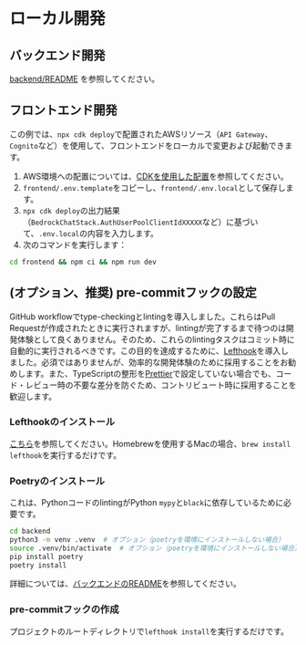 # ローカル開発

## バックエンド開発

[backend/README](../backend/README_it-IT_ja-JP.md) を参照してください。

## フロントエンド開発

この例では、`npx cdk deploy`で配置されたAWSリソース（`API Gateway`、`Cognito`など）を使用して、フロントエンドをローカルで変更および起動できます。

1. AWS環境への配置については、[CDKを使用した配置](../README.md#deploy-using-cdk)を参照してください。
2. `frontend/.env.template`をコピーし、`frontend/.env.local`として保存します。
3. `npx cdk deploy`の出力結果（`BedrockChatStack.AuthUserPoolClientIdXXXXX`など）に基づいて、`.env.local`の内容を入力します。
4. 次のコマンドを実行します：

```zsh
cd frontend && npm ci && npm run dev
```

## (オプション、推奨) pre-commitフックの設定

GitHub workflowでtype-checkingとlintingを導入しました。これらはPull Requestが作成されたときに実行されますが、lintingが完了するまで待つのは開発体験として良くありません。そのため、これらのlintingタスクはコミット時に自動的に実行されるべきです。この目的を達成するために、[Lefthook](https://github.com/evilmartians/lefthook?tab=readme-ov-file#install)を導入しました。必須ではありませんが、効率的な開発体験のために採用することをお勧めします。また、TypeScriptの整形を[Prettier](https://prettier.io/)で設定していない場合でも、コード・レビュー時の不要な差分を防ぐため、コントリビュート時に採用することを歓迎します。

### Lefthookのインストール

[こちら](https://github.com/evilmartians/lefthook#install)を参照してください。Homebrewを使用するMacの場合、`brew install lefthook`を実行するだけです。

### Poetryのインストール

これは、PythonコードのlintingがPython `mypy`と`black`に依存しているために必要です。

```sh
cd backend
python3 -m venv .venv  # オプション（poetryを環境にインストールしない場合）
source .venv/bin/activate  # オプション（poetryを環境にインストールしない場合）
pip install poetry
poetry install
```

詳細については、[バックエンドのREADME](../backend/README_it-IT_ja-JP.md)を参照してください。

### pre-commitフックの作成

プロジェクトのルートディレクトリで`lefthook install`を実行するだけです。